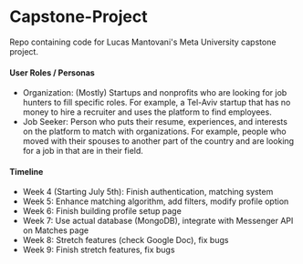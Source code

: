 # Capstone-Project
Repo containing code for Lucas Mantovani's Meta University capstone project.

#### User Roles / Personas

- Organization: (Mostly) Startups and nonprofits who are looking for job hunters to fill specific roles. For example, a Tel-Aviv startup that has no money to hire a recruiter and uses the platform to find employees. 
- Job Seeker: Person who puts their resume, experiences, and interests on the platform to match with organizations. For example, people who moved with their spouses to another part of the country and are looking for a job in that are in their field. 

#### Timeline

* Week 4 (Starting July 5th): Finish authentication, matching system
* Week 5: Enhance matching algorithm, add filters, modify profile option
* Week 6: Finish building profile setup page
* Week 7: Use actual database (MongoDB), integrate with Messenger API on Matches page
* Week 8: Stretch features (check Google Doc), fix bugs
* Week 9: Finish stretch features, fix bugs

